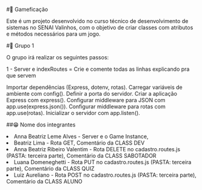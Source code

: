 #🎲 Gameficação

Este é um projeto desenvolvido no curso técnico de desenvolvimento de sistemas no SENAI Valinhos, com o objetivo de criar classes com atributos e métodos necessários para um jogo.

#👭 Grupo 1

O grupo irá realizar os seguintes passos:

1 - Server e indexRoutes = Crie e comente todas as linhas explicando pra que servem

Importar dependências (Express, dotenv, rotas).
Carregar variáveis de ambiente com config().
Definir a porta do servidor.
Criar a aplicação Express com express().
Configurar middleware para JSON com app.use(express.json()).
Configurar middleware para rotas com app.use(rotas).
Inicializar o servidor com app.listen().

##😁 Nome dos integrantes

<li>Anna Beatriz Leme Alves - Server e o Game Instance,
<li>Beatriz Lima - Rota GET, Comentário da CLASS DEV 
<li>Anna Beatriz Ribeiro Valentim - Rota DELETE no cadastro.routes.js (PASTA: terceira parte), Comentário da CLASS SABOTADOR
<li>Luana Domeneghetti - Rota PUT no cadastro.routes.js (PASTA: terceira parte), Comentário da CLASS QUIZ
<li>Luiz Aureliano - Rota POST no cadastro.routes.js (PASTA: terceira parte), Comentário da CLASS ALUNO
